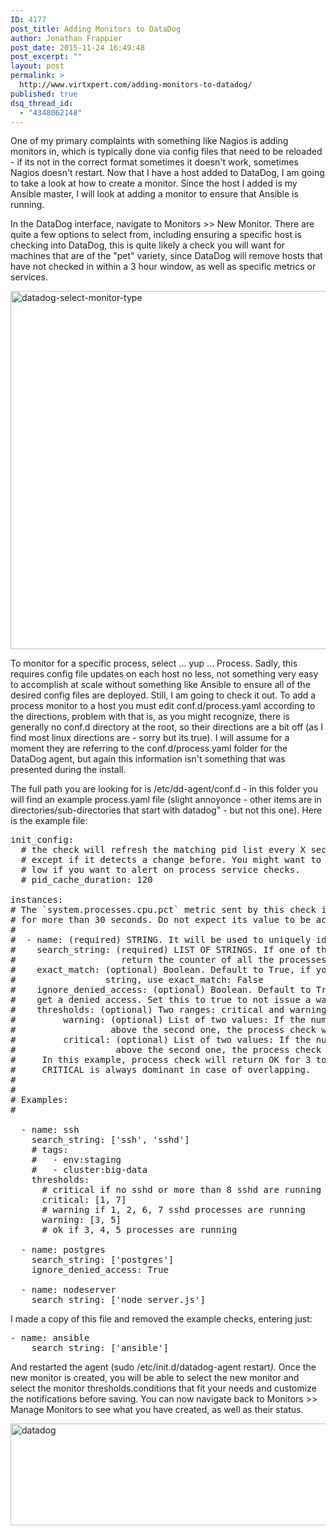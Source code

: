 ```yaml
---
ID: 4177
post_title: Adding Monitors to DataDog
author: Jonathan Frappier
post_date: 2015-11-24 16:49:48
post_excerpt: ""
layout: post
permalink: >
  http://www.virtxpert.com/adding-monitors-to-datadog/
published: true
dsq_thread_id:
  - "4348062148"
---
```

One of my primary complaints with something like Nagios is adding monitors in, which is typically done via config files that need to be reloaded - if its not in the correct format sometimes it doesn't work, sometimes Nagios doesn't restart. Now that I have a host added to DataDog, I am going to take a look at how to create a monitor. Since the host I added is my Ansible master, I will look at adding a monitor to ensure that Ansible is running.

In the DataDog interface, navigate to Monitors &gt;&gt; New Monitor. There are quite a few options to select from, including ensuring a specific host is checking into DataDog, this is quite likely a check you will want for machines that are of the "pet" variety, since DataDog will remove hosts that have not checked in within a 3 hour window, as well as specific metrics or services.

<a href="http://www.virtxpert.com/wp-content/uploads/2015/11/datadog-select-monitor-type.png"><img class="aligncenter size-full wp-image-4178" src="http://www.virtxpert.com/wp-content/uploads/2015/11/datadog-select-monitor-type.png" alt="datadog-select-monitor-type" width="1641" height="573" /></a>

To monitor for a specific process, select ... yup ... Process. Sadly, this requires config file updates on each host no less, not something very easy to accomplish at scale without something like Ansible to ensure all of the desired config files are deployed. Still, I am going to check it out. To add a process monitor to a host you must edit conf.d/process.yaml according to the directions, problem with that is, as you might recognize, there is generally no conf.d directory at the root, so their directions are a bit off (as I find most linux directions are - sorry but its true). I will assume for a moment they are referring to the conf.d/process.yaml folder for the DataDog agent, but again this information isn't something that was presented during the install.

The full path you are looking for is /etc/dd-agent/conf.d - in this folder you will find an example process.yaml file (slight annoyonce - other items are in directories/sub-directories that start with
datadog" - but not this one). Here is the example file:
<pre>init_config:
  # the check will refresh the matching pid list every X seconds
  # except if it detects a change before. You might want to set it
  # low if you want to alert on process service checks.
  # pid_cache_duration: 120

instances:
# The `system.processes.cpu.pct` metric sent by this check is only accurate for processes that live
# for more than 30 seconds. Do not expect its value to be accurate for shorter-lived processes.
#
#  - name: (required) STRING. It will be used to uniquely identify your metrics as they will be tagged with this name
#    search_string: (required) LIST OF STRINGS. If one of the elements in the list matches,
#                    return the counter of all the processes that contain the string
#    exact_match: (optional) Boolean. Default to True, if you want to look for an arbitrary
#                 string, use exact_match: False
#    ignore_denied_access: (optional) Boolean. Default to True, when getting the number of files descriptors, dd-agent user might
#    get a denied access. Set this to true to not issue a warning if that happens.
#    thresholds: (optional) Two ranges: critical and warning
#         warning: (optional) List of two values: If the number of processes found is below the first value or
#                  above the second one, the process check will return WARNING.
#         critical: (optional) List of two values: If the number of processes found is below the first value or
#                   above the second one, the process check will return CRITICAL.
#     In this example, process check will return OK for 3 to 5 process. WARNING for 1, 2, 6, 7 processes and Critical below 1 or above 7.
#     CRITICAL is always dominant in case of overlapping.
#
#
# Examples:
#

  - name: ssh
    search_string: ['ssh', 'sshd']
    # tags:
    #   - env:staging
    #   - cluster:big-data
    thresholds:
      # critical if no sshd or more than 8 sshd are running
      critical: [1, 7]
      # warning if 1, 2, 6, 7 sshd processes are running
      warning: [3, 5]
      # ok if 3, 4, 5 processes are running

  - name: postgres
    search_string: ['postgres']
    ignore_denied_access: True

  - name: nodeserver
    search_string: ['node server.js']
</pre>
I made a copy of this file and removed the example checks, entering just:
<pre>- name: ansible
    search_string: ['ansible']</pre>
And restarted the agent (sudo /etc/init.d/datadog-agent restart<em>).</em> Once the new monitor is created, you will be able to select the new monitor and select the monitor thresholds.conditions that fit your needs and customize the notifications before saving. You can now navigate back to Monitors &gt;&gt; Manage Monitors to see what you have created, as well as their status.

<a href="http://www.virtxpert.com/wp-content/uploads/2015/11/datadog1.png"><img class="aligncenter size-full wp-image-4183" src="http://www.virtxpert.com/wp-content/uploads/2015/11/datadog1.png" alt="datadog" width="1665" height="163" /></a>

&nbsp;